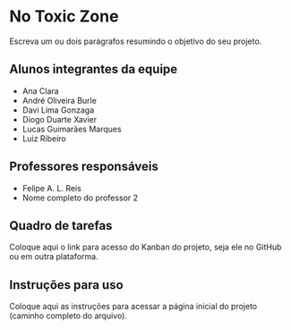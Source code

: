 # No Toxic Zone
Escreva um ou dois parágrafos resumindo o objetivo do seu projeto.

## Alunos integrantes da equipe

* Ana Clara
* André Oliveira Burle
* Davi Lima Gonzaga
* Diogo Duarte Xavier
* Lucas Guimarães Marques
* Luiz Ribeiro

## Professores responsáveis

* Felipe A. L. Reis
* Nome completo do professor 2

## Quadro de tarefas
Coloque aqui o link para acesso do Kanban do projeto, seja ele no GitHub ou em outra plataforma.

## Instruções para uso
Coloque aqui as instruções para acessar a página inicial do projeto (caminho completo do arquivo).
